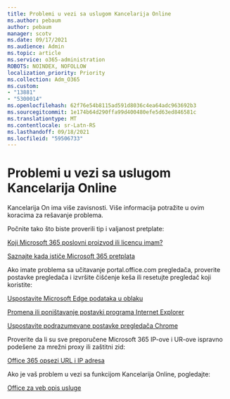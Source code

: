 ```yaml
---
title: Problemi u vezi sa uslugom Kancelarija Online
ms.author: pebaum
author: pebaum
manager: scotv
ms.date: 09/17/2021
ms.audience: Admin
ms.topic: article
ms.service: o365-administration
ROBOTS: NOINDEX, NOFOLLOW
localization_priority: Priority
ms.collection: Adm_O365
ms.custom:
- "13881"
- "5300014"
ms.openlocfilehash: 62f76e54b8115ad591d8036c4ea64adc963692b3
ms.sourcegitcommit: 1e174b64d290ffa99d400480efe5d63ed846581c
ms.translationtype: MT
ms.contentlocale: sr-Latn-RS
ms.lasthandoff: 09/18/2021
ms.locfileid: "59506733"
---
```

# <a name="issues-related-to-office-online"></a>Problemi u vezi sa uslugom Kancelarija Online

Kancelarija On ima više zavisnosti. Više informacija potražite u ovim koracima za rešavanje problema.

Počnite tako što biste proverili tip i valjanost pretplate:

[Koji Microsoft 365 poslovni proizvod ili licencu imam?](https://support.microsoft.com/office/what-microsoft-365-business-product-or-license-do-i-have-f8ab5e25-bf3f-4a47-b264-174b1ee925fd)  

[Saznajte kada ističe Microsoft 365 pretplata](https://support.microsoft.com/office/find-out-when-your-microsoft-365-subscription-expires-2eb89f06-bd1c-4f57-9269-f1cbab894341)  

Ako imate problema sa učitavanje portal.office.com pregledača, proverite postavke pregledača i izvršite čišćenje keša ili resetujte pregledač koji koristite:

[Uspostavite Microsoft Edge podataka u oblaku](https://docs.microsoft.com/deployedge/edge-learnmore-reset-data-in-cloud)  

[Promena ili poništavanje postavki programa Internet Explorer](https://support.microsoft.com/windows/change-or-reset-internet-explorer-settings-2d4bac50-5762-91c5-a057-a922533f77d5) 

[Uspostavite podrazumevane postavke pregledača Chrome](https://support.google.com/chrome/answer/3296214?hl=en)  

Proverite da li su sve preporučene Microsoft 365 IP-ove i UR-ove ispravno podešene za mrežni proxy ili zaštitni zid:

[Office 365 opsezi URL i IP adresa](https://docs.microsoft.com/microsoft-365/enterprise/urls-and-ip-address-ranges)  

Ako je vaš problem u vezi sa funkcijom Kancelarija Online, pogledajte:

[Office za veb opis usluge](https://docs.microsoft.com/office365/servicedescriptions/office-online-service-description/office-online-service-description)

